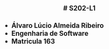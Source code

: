 <h2 align ="center"> # S202-L1 <h2> 
  
  <div>
  
- Álvaro Lúcio Almeida Ribeiro                         
- Engenharia de Software                            
- Matricula 163
